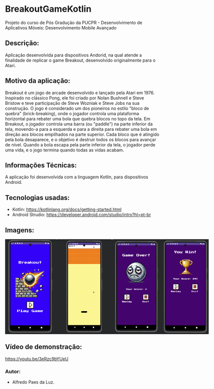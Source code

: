 # BreakoutGameKotlin
Projeto do curso de Pós Gradução da PUCPR - Desenvolvimento de Aplicativos Móveis: Desenvolvimento Mobile Avançado

## Descrição:
Aplicação desenvolvida para dispositivos Andorid, na qual atende a finalidade de replicar o game Breakout, desenvolvido originalmente para o Atari.

## Motivo da aplicação:
Breakout é um jogo de arcade desenvolvido e lançado pela Atari em 1976. Inspirado no clássico Pong, ele foi criado por Nolan Bushnell e Steve Bristow e teve participação de Steve Wozniak e Steve Jobs na sua construção. O jogo é considerado um dos pioneiros no estilo "bloco de quebra" (brick-breaking), onde o jogador controla uma plataforma horizontal para rebater uma bola que quebra blocos no topo da tela. Em Breakout, o jogador controla uma barra (ou "paddle") na parte inferior da tela, movendo-a para a esquerda e para a direita para rebater uma bola em direção aos blocos empilhados na parte superior. Cada bloco que é atingido pela bola desaparece, e o objetivo é destruir todos os blocos para avançar de nível. Quando a bola escapa pela parte inferior da tela, o jogador perde uma vida, e o jogo termina quando todas as vidas acabam.

## Informações Técnicas:
A aplicação foi desenvolvida com a linguagem Kotlin, para dispositivos Android.

## Tecnologias usadas:
- Kotlin: https://kotlinlang.org/docs/getting-started.html
- Android Strudio: https://developer.android.com/studio/intro?hl=pt-br

## Imagens:
<div style="display: flex; flex-flow:"row">
  <img src="docs/01-screen.png" height="310" width="180">
  <img src="docs/02-screen.png" height="310" width="180">
  <img src="docs/03-screen.png" height="310" width="180">
  <img src="docs/04-screen.png" height="310" width="180">
</div>

## Vídeo de demonstração:
https://youtu.be/3eRzc9bYUeU

### Autor:
- Alfredo Paes da Luz.
